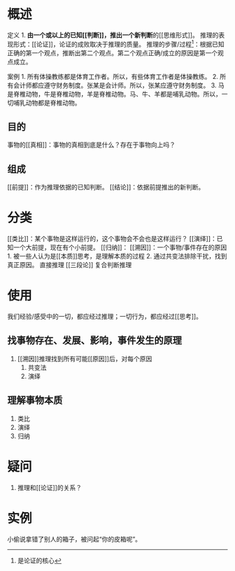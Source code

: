 # 概述
定义
	1. **由一个或以上的已知[[判断]]，推出一个新判断**的[[思维形式]]。
推理的表现形式：[[论证]]，论证的成败取决于推理的质量。
推理的步骤/过程[^1]：根据已知正确的第一个观点，推断出第二个观点。第二个观点正确/成立的原因是第一个观点成立。

案例
	1. 所有体操教练都是体育工作者。所以，有些体育工作者是体操教练。
	2. 所有会计师都应遵守财务制度。张某是会计师。所以，张某应遵守财务制度。
	3. 马是脊椎动物，牛是脊椎动物，羊是脊椎动物。马、牛、羊都是哺乳动物。所以，一切哺乳动物都是脊椎动物。
## 目的
事物的[[真相]]：事物的真相到底是什么？存在于事物向上吗？
## 组成
[[前提]]：作为推理依据的已知判断。
[[结论]]：依据前提推出的新判断。
# 分类
[[类比]]：某个事物是这样运行的，这个事物会不会也是这样运行？
[[演绎]]：已知一个大前提，现在有个小前提。
[[归纳]]：
[[溯因]]：一个事物/事件存在的原因
	1. 被一些人认为是[[本质]]思考，是理解本质的过程
	2. 通过共变法排除干扰，找到真正原因。
直接推理
[[三段论]] 
复合判断推理
# 使用
我们经验/感受中的一切，都应经过推理；一切行为，都应经过[[思考]]。
## 找事物存在、发展、影响，事件发生的原理
1. [[溯因]]推理找到所有可能[[原因]]后，对每个原因
	1. 共变法
	2. 演绎

## 理解事物本质
1. 类比
2. 演绎
3. 归纳

# 疑问
1. 推理和[[论证]]的关系？

# 实例
小偷说拿错了别人的箱子，被问起“你的皮箱呢”。

[^1]: 是论证的核心